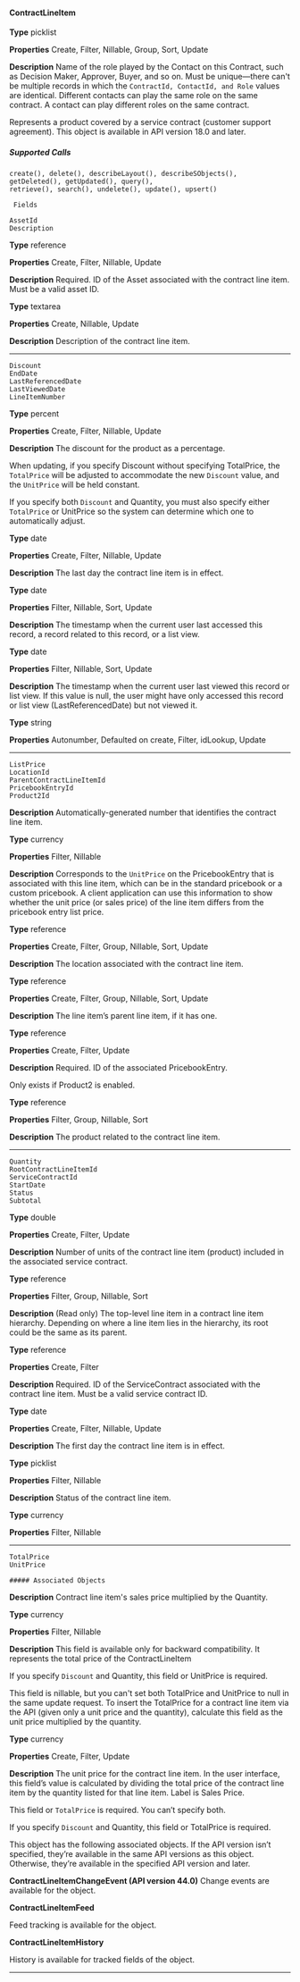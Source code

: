 #### ContractLineItem


**Type**
picklist

**Properties**
Create, Filter, Nillable, Group, Sort, Update

**Description**
Name of the role played by the Contact on this Contract, such as Decision Maker, Approver,
Buyer, and so on. Must be unique—there can't be multiple records in which the
`ContractId, ContactId, and Role` values are identical. Different contacts can play
the same role on the same contract. A contact can play different roles on the same contract.


Represents a product covered by a service contract (customer support agreement). This object is available in API version 18.0 and later.

##### Supported Calls
```
create(), delete(), describeLayout(), describeSObjects(), getDeleted(), getUpdated(), query(),
retrieve(), search(), undelete(), update(), upsert()

 Fields

```
```
AssetId
Description

```

**Type**
reference

**Properties**
Create, Filter, Nillable, Update

**Description**
Required. ID of the Asset associated with the contract line item. Must be a valid asset ID.

**Type**
textarea

**Properties**
Create, Nillable, Update

**Description**
Description of the contract line item.


-----

```
Discount
EndDate
LastReferencedDate
LastViewedDate
LineItemNumber

```

**Type**
percent

**Properties**
Create, Filter, Nillable, Update

**Description**
The discount for the product as a percentage.

When updating, if you specify Discount without specifying TotalPrice, the
`TotalPrice` will be adjusted to accommodate the new `Discount` value, and the
`UnitPrice` will be held constant.

If you specify both `Discount` and Quantity, you must also specify either
`TotalPrice` or UnitPrice so the system can determine which one to automatically
adjust.

**Type**
date

**Properties**
Create, Filter, Nillable, Update

**Description**
The last day the contract line item is in effect.

**Type**
date

**Properties**
Filter, Nillable, Sort, Update

**Description**
The timestamp when the current user last accessed this record, a record related to this record,
or a list view.

**Type**
date

**Properties**
Filter, Nillable, Sort, Update

**Description**
The timestamp when the current user last viewed this record or list view. If this value is null,
the user might have only accessed this record or list view (LastReferencedDate) but
not viewed it.

**Type**
string

**Properties**
Autonumber, Defaulted on create, Filter, idLookup, Update


-----

```
ListPrice
LocationId
ParentContractLineItemId
PricebookEntryId
Product2Id

```

**Description**
Automatically-generated number that identifies the contract line item.

**Type**
currency

**Properties**
Filter, Nillable

**Description**
Corresponds to the `UnitPrice` on the PricebookEntry that is associated with this line
item, which can be in the standard pricebook or a custom pricebook. A client application
can use this information to show whether the unit price (or sales price) of the line item differs
from the pricebook entry list price.

**Type**
reference

**Properties**
Create, Filter, Group, Nillable, Sort, Update

**Description**
The location associated with the contract line item.

**Type**
reference

**Properties**
Create, Filter, Group, Nillable, Sort, Update

**Description**
The line item’s parent line item, if it has one.

**Type**
reference

**Properties**
Create, Filter, Update

**Description**
Required. ID of the associated PricebookEntry.

Only exists if Product2 is enabled.

**Type**
reference

**Properties**
Filter, Group, Nillable, Sort

**Description**
The product related to the contract line item.


-----

```
Quantity
RootContractLineItemId
ServiceContractId
StartDate
Status
Subtotal

```

**Type**
double

**Properties**
Create, Filter, Update

**Description**
Number of units of the contract line item (product) included in the associated service contract.

**Type**
reference

**Properties**
Filter, Group, Nillable, Sort

**Description**
(Read only) The top-level line item in a contract line item hierarchy. Depending on where a
line item lies in the hierarchy, its root could be the same as its parent.

**Type**
reference

**Properties**
Create, Filter

**Description**
Required. ID of the ServiceContract associated with the contract line item. Must be a valid
service contract ID.

**Type**
date

**Properties**
Create, Filter, Nillable, Update

**Description**
The first day the contract line item is in effect.

**Type**
picklist

**Properties**
Filter, Nillable

**Description**
Status of the contract line item.

**Type**
currency

**Properties**
Filter, Nillable


-----

```
TotalPrice
UnitPrice

##### Associated Objects

```

**Description**
Contract line item's sales price multiplied by the Quantity.

**Type**
currency

**Properties**
Filter, Nillable

**Description**
This field is available only for backward compatibility. It represents the total price of the
ContractLineItem

If you specify `Discount` and Quantity, this field or UnitPrice is required.

This field is nillable, but you can't set both TotalPrice and UnitPrice to null in the
same update request. To insert the TotalPrice for a contract line item via the API (given
only a unit price and the quantity), calculate this field as the unit price multiplied by the
quantity.

**Type**
currency

**Properties**
Create, Filter, Update

**Description**
The unit price for the contract line item. In the user interface, this field’s value is calculated
by dividing the total price of the contract line item by the quantity listed for that line item.
Label is Sales Price.

This field or `TotalPrice` is required. You can’t specify both.

If you specify `Discount` and Quantity, this field or TotalPrice is required.


This object has the following associated objects. If the API version isn’t specified, they’re available in the same API versions as this object.
Otherwise, they’re available in the specified API version and later.

**ContractLineItemChangeEvent (API version 44.0)**
Change events are available for the object.

**ContractLineItemFeed**

Feed tracking is available for the object.

**ContractLineItemHistory**

History is available for tracked fields of the object.


-----
